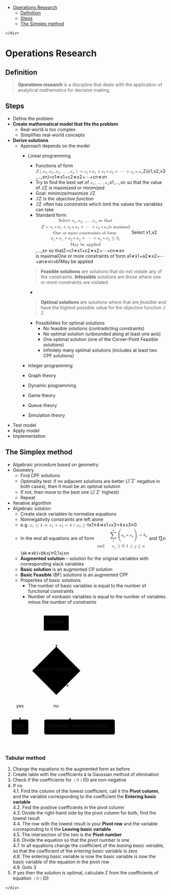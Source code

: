 <!DOCTYPE html>
<html>

<head>
  <meta charset="utf-8">
  <meta name="viewport" content="width=device-width, initial-scale=1.0">
  <title>Operations Research</title>
  <link rel="stylesheet" href="https://stackedit.io/style.css" />
</head>

<body class="stackedit">
  <div class="stackedit__left">
    <div class="stackedit__toc">
      
<ul>
<li><a href="#operations-research">Operations Research</a>
<ul>
<li><a href="#definition">Definition</a></li>
<li><a href="#steps">Steps</a></li>
<li><a href="#the-simplex-method">The Simplex method</a></li>
</ul>
</li>
</ul>

    </div>
  </div>
  <div class="stackedit__right">
    <div class="stackedit__html">
      <h1 id="operations-research">Operations Research</h1>
<h2 id="definition">Definition</h2>
<blockquote>
<p><strong>Operations research</strong> is a discipline that deals with the application of analytical mathematics for decision making.</p>
</blockquote>
<h2 id="steps">Steps</h2>
<ul>
<li>Define the problem</li>
<li><strong>Create mathematical model that fits the problem</strong>
<ul>
<li>Real-world is too complex</li>
<li>Simplifies real-world concepts</li>
</ul>
</li>
<li><strong>Derive solutions</strong>
<ul>
<li>Approach depends on the model
<ul>
<li>
<p>Linear programming</p>
<ul>
<li>Functions of form <span class="katex--inline"><span class="katex"><span class="katex-mathml"><math><semantics><mrow><mi>Z</mi><mo>(</mo><msub><mi>x</mi><mn>1</mn></msub><mo separator="true">,</mo><msub><mi>x</mi><mn>2</mn></msub><mo separator="true">,</mo><msub><mi>x</mi><mn>3</mn></msub><mo separator="true">,</mo><mo>…</mo><mo separator="true">,</mo><msub><mi>x</mi><mi>n</mi></msub><mo>)</mo><mo>=</mo><msub><mi>c</mi><mn>1</mn></msub><mo>∗</mo><msub><mi>x</mi><mn>1</mn></msub><mo>+</mo><msub><mi>c</mi><mn>2</mn></msub><mo>∗</mo><msub><mi>x</mi><mn>2</mn></msub><mo>+</mo><mo>⋯</mo><mo>+</mo><msub><mi>c</mi><mi>n</mi></msub><mo>∗</mo><msub><mi>x</mi><mi>n</mi></msub></mrow><annotation encoding="application/x-tex">Z(x_1,x_2,x_3, \dots, x_n) = c_1*x_1 + c_2*x_2 + \dots + c_n*x_n</annotation></semantics></math></span><span class="katex-html" aria-hidden="true"><span class="strut" style="height: 0.75em;"></span><span class="strut bottom" style="height: 1em; vertical-align: -0.25em;"></span><span class="base"><span style="margin-right: 0.07153em;" class="mord mathit">Z</span><span class="mopen">(</span><span class="mord"><span class="mord mathit">x</span><span class="msupsub"><span class="vlist-t vlist-t2"><span class="vlist-r"><span class="vlist" style="height: 0.301108em;"><span class="" style="top: -2.55em; margin-left: 0em; margin-right: 0.05em;"><span class="pstrut" style="height: 2.7em;"></span><span class="sizing reset-size6 size3 mtight"><span class="mord mathrm mtight">1</span></span></span></span><span class="vlist-s">​</span></span><span class="vlist-r"><span class="vlist" style="height: 0.15em;"></span></span></span></span></span><span class="mpunct">,</span><span class="mord"><span class="mord mathit">x</span><span class="msupsub"><span class="vlist-t vlist-t2"><span class="vlist-r"><span class="vlist" style="height: 0.301108em;"><span class="" style="top: -2.55em; margin-left: 0em; margin-right: 0.05em;"><span class="pstrut" style="height: 2.7em;"></span><span class="sizing reset-size6 size3 mtight"><span class="mord mathrm mtight">2</span></span></span></span><span class="vlist-s">​</span></span><span class="vlist-r"><span class="vlist" style="height: 0.15em;"></span></span></span></span></span><span class="mpunct">,</span><span class="mord"><span class="mord mathit">x</span><span class="msupsub"><span class="vlist-t vlist-t2"><span class="vlist-r"><span class="vlist" style="height: 0.301108em;"><span class="" style="top: -2.55em; margin-left: 0em; margin-right: 0.05em;"><span class="pstrut" style="height: 2.7em;"></span><span class="sizing reset-size6 size3 mtight"><span class="mord mathrm mtight">3</span></span></span></span><span class="vlist-s">​</span></span><span class="vlist-r"><span class="vlist" style="height: 0.15em;"></span></span></span></span></span><span class="mpunct">,</span><span class="minner">…</span><span class="mpunct">,</span><span class="mord"><span class="mord mathit">x</span><span class="msupsub"><span class="vlist-t vlist-t2"><span class="vlist-r"><span class="vlist" style="height: 0.151392em;"><span class="" style="top: -2.55em; margin-left: 0em; margin-right: 0.05em;"><span class="pstrut" style="height: 2.7em;"></span><span class="sizing reset-size6 size3 mtight"><span class="mord mathit mtight">n</span></span></span></span><span class="vlist-s">​</span></span><span class="vlist-r"><span class="vlist" style="height: 0.15em;"></span></span></span></span></span><span class="mclose">)</span><span class="mrel">=</span><span class="mord"><span class="mord mathit">c</span><span class="msupsub"><span class="vlist-t vlist-t2"><span class="vlist-r"><span class="vlist" style="height: 0.301108em;"><span class="" style="top: -2.55em; margin-left: 0em; margin-right: 0.05em;"><span class="pstrut" style="height: 2.7em;"></span><span class="sizing reset-size6 size3 mtight"><span class="mord mathrm mtight">1</span></span></span></span><span class="vlist-s">​</span></span><span class="vlist-r"><span class="vlist" style="height: 0.15em;"></span></span></span></span></span><span class="mbin">∗</span><span class="mord"><span class="mord mathit">x</span><span class="msupsub"><span class="vlist-t vlist-t2"><span class="vlist-r"><span class="vlist" style="height: 0.301108em;"><span class="" style="top: -2.55em; margin-left: 0em; margin-right: 0.05em;"><span class="pstrut" style="height: 2.7em;"></span><span class="sizing reset-size6 size3 mtight"><span class="mord mathrm mtight">1</span></span></span></span><span class="vlist-s">​</span></span><span class="vlist-r"><span class="vlist" style="height: 0.15em;"></span></span></span></span></span><span class="mbin">+</span><span class="mord"><span class="mord mathit">c</span><span class="msupsub"><span class="vlist-t vlist-t2"><span class="vlist-r"><span class="vlist" style="height: 0.301108em;"><span class="" style="top: -2.55em; margin-left: 0em; margin-right: 0.05em;"><span class="pstrut" style="height: 2.7em;"></span><span class="sizing reset-size6 size3 mtight"><span class="mord mathrm mtight">2</span></span></span></span><span class="vlist-s">​</span></span><span class="vlist-r"><span class="vlist" style="height: 0.15em;"></span></span></span></span></span><span class="mbin">∗</span><span class="mord"><span class="mord mathit">x</span><span class="msupsub"><span class="vlist-t vlist-t2"><span class="vlist-r"><span class="vlist" style="height: 0.301108em;"><span class="" style="top: -2.55em; margin-left: 0em; margin-right: 0.05em;"><span class="pstrut" style="height: 2.7em;"></span><span class="sizing reset-size6 size3 mtight"><span class="mord mathrm mtight">2</span></span></span></span><span class="vlist-s">​</span></span><span class="vlist-r"><span class="vlist" style="height: 0.15em;"></span></span></span></span></span><span class="mbin">+</span><span class="minner">⋯</span><span class="mbin">+</span><span class="mord"><span class="mord mathit">c</span><span class="msupsub"><span class="vlist-t vlist-t2"><span class="vlist-r"><span class="vlist" style="height: 0.151392em;"><span class="" style="top: -2.55em; margin-left: 0em; margin-right: 0.05em;"><span class="pstrut" style="height: 2.7em;"></span><span class="sizing reset-size6 size3 mtight"><span class="mord mathit mtight">n</span></span></span></span><span class="vlist-s">​</span></span><span class="vlist-r"><span class="vlist" style="height: 0.15em;"></span></span></span></span></span><span class="mbin">∗</span><span class="mord"><span class="mord mathit">x</span><span class="msupsub"><span class="vlist-t vlist-t2"><span class="vlist-r"><span class="vlist" style="height: 0.151392em;"><span class="" style="top: -2.55em; margin-left: 0em; margin-right: 0.05em;"><span class="pstrut" style="height: 2.7em;"></span><span class="sizing reset-size6 size3 mtight"><span class="mord mathit mtight">n</span></span></span></span><span class="vlist-s">​</span></span><span class="vlist-r"><span class="vlist" style="height: 0.15em;"></span></span></span></span></span></span></span></span></span></li>
<li>Try to find the best set of <span class="katex--inline"><span class="katex"><span class="katex-mathml"><math><semantics><mrow><msub><mi>x</mi><mn>1</mn></msub><mo separator="true">,</mo><mo>…</mo><mo separator="true">,</mo><msub><mi>x</mi><mi>n</mi></msub></mrow><annotation encoding="application/x-tex">x_1, \dots, x_n</annotation></semantics></math></span><span class="katex-html" aria-hidden="true"><span class="strut" style="height: 0.43056em;"></span><span class="strut bottom" style="height: 0.625em; vertical-align: -0.19444em;"></span><span class="base"><span class="mord"><span class="mord mathit">x</span><span class="msupsub"><span class="vlist-t vlist-t2"><span class="vlist-r"><span class="vlist" style="height: 0.301108em;"><span class="" style="top: -2.55em; margin-left: 0em; margin-right: 0.05em;"><span class="pstrut" style="height: 2.7em;"></span><span class="sizing reset-size6 size3 mtight"><span class="mord mathrm mtight">1</span></span></span></span><span class="vlist-s">​</span></span><span class="vlist-r"><span class="vlist" style="height: 0.15em;"></span></span></span></span></span><span class="mpunct">,</span><span class="minner">…</span><span class="mpunct">,</span><span class="mord"><span class="mord mathit">x</span><span class="msupsub"><span class="vlist-t vlist-t2"><span class="vlist-r"><span class="vlist" style="height: 0.151392em;"><span class="" style="top: -2.55em; margin-left: 0em; margin-right: 0.05em;"><span class="pstrut" style="height: 2.7em;"></span><span class="sizing reset-size6 size3 mtight"><span class="mord mathit mtight">n</span></span></span></span><span class="vlist-s">​</span></span><span class="vlist-r"><span class="vlist" style="height: 0.15em;"></span></span></span></span></span></span></span></span></span> so that the value of <span class="katex--inline"><span class="katex"><span class="katex-mathml"><math><semantics><mrow><mi>Z</mi></mrow><annotation encoding="application/x-tex">Z</annotation></semantics></math></span><span class="katex-html" aria-hidden="true"><span class="strut" style="height: 0.68333em;"></span><span class="strut bottom" style="height: 0.68333em; vertical-align: 0em;"></span><span class="base"><span style="margin-right: 0.07153em;" class="mord mathit">Z</span></span></span></span></span> is maximized or minimized</li>
<li>Goal: minimize/maximize <span class="katex--inline"><span class="katex"><span class="katex-mathml"><math><semantics><mrow><mi>Z</mi></mrow><annotation encoding="application/x-tex">Z</annotation></semantics></math></span><span class="katex-html" aria-hidden="true"><span class="strut" style="height: 0.68333em;"></span><span class="strut bottom" style="height: 0.68333em; vertical-align: 0em;"></span><span class="base"><span style="margin-right: 0.07153em;" class="mord mathit">Z</span></span></span></span></span></li>
<li><span class="katex--inline"><span class="katex"><span class="katex-mathml"><math><semantics><mrow><mi>Z</mi></mrow><annotation encoding="application/x-tex">Z</annotation></semantics></math></span><span class="katex-html" aria-hidden="true"><span class="strut" style="height: 0.68333em;"></span><span class="strut bottom" style="height: 0.68333em; vertical-align: 0em;"></span><span class="base"><span style="margin-right: 0.07153em;" class="mord mathit">Z</span></span></span></span></span> is the <em>objective function</em></li>
<li><span class="katex--inline"><span class="katex"><span class="katex-mathml"><math><semantics><mrow><mi>Z</mi></mrow><annotation encoding="application/x-tex">Z</annotation></semantics></math></span><span class="katex-html" aria-hidden="true"><span class="strut" style="height: 0.68333em;"></span><span class="strut bottom" style="height: 0.68333em; vertical-align: 0em;"></span><span class="base"><span style="margin-right: 0.07153em;" class="mord mathit">Z</span></span></span></span></span> often has <em>constraints</em> which limit the values the variables can take</li>
<li>Standard form:<br>
<span class="katex--display"><span class="katex-display"><span class="katex"><span class="katex-mathml"><math><semantics><mrow><mtable><mtr><mtd><mstyle displaystyle="true" scriptlevel="0"><mrow></mrow></mstyle></mtd><mtd><mstyle displaystyle="true" scriptlevel="0"><mrow><mrow></mrow><mtext>Select&nbsp;</mtext><msub><mi>x</mi><mn>1</mn></msub><mo separator="true">,</mo><msub><mi>x</mi><mn>2</mn></msub><mo separator="true">,</mo><mo>…</mo><mo separator="true">,</mo><msub><mi>x</mi><mi>n</mi></msub><mtext>&nbsp;so&nbsp;that</mtext></mrow></mstyle></mtd></mtr><mtr><mtd><mstyle displaystyle="true" scriptlevel="0"><mrow></mrow></mstyle></mtd><mtd><mstyle displaystyle="true" scriptlevel="0"><mrow><mrow></mrow><mi>Z</mi><mo>=</mo><msub><mi>c</mi><mn>1</mn></msub><mo>∗</mo><msub><mi>x</mi><mn>1</mn></msub><mo>+</mo><msub><mi>c</mi><mn>2</mn></msub><mo>∗</mo><msub><mi>x</mi><mn>2</mn></msub><mo>+</mo><mo>⋯</mo><mo>+</mo><msub><mi>c</mi><mi>n</mi></msub><mo>∗</mo><msub><mi>x</mi><mi>n</mi></msub><mtext>is&nbsp;maximal</mtext></mrow></mstyle></mtd></mtr><mtr><mtd><mstyle displaystyle="true" scriptlevel="0"><mrow></mrow></mstyle></mtd><mtd><mstyle displaystyle="true" scriptlevel="0"><mrow><mrow></mrow><mtext>One&nbsp;or&nbsp;more&nbsp;constraints&nbsp;of&nbsp;form&nbsp;</mtext></mrow></mstyle></mtd></mtr><mtr><mtd><mstyle displaystyle="true" scriptlevel="0"><mrow></mrow></mstyle></mtd><mtd><mstyle displaystyle="true" scriptlevel="0"><mrow><mrow></mrow><msub><mi>a</mi><mn>1</mn></msub><mo>∗</mo><msub><mi>x</mi><mn>1</mn></msub><mo>+</mo><msub><mi>a</mi><mn>2</mn></msub><mo>∗</mo><msub><mi>x</mi><mn>2</mn></msub><mo>+</mo><mo>⋯</mo><mo>+</mo><msub><mi>a</mi><mi>n</mi></msub><mo>∗</mo><msub><mi>x</mi><mi>n</mi></msub><mo>≤</mo><msub><mi>b</mi><mn>1</mn></msub></mrow></mstyle></mtd></mtr><mtr><mtd><mstyle displaystyle="true" scriptlevel="0"><mrow></mrow></mstyle></mtd><mtd><mstyle displaystyle="true" scriptlevel="0"><mrow><mrow></mrow><mtext>May&nbsp;be&nbsp;applied</mtext></mrow></mstyle></mtd></mtr></mtable></mrow><annotation encoding="application/x-tex">
\begin{aligned}
&amp;\text{Select } x_1, x_2, \dots, x_n \text{ so that} \\
&amp;Z = c_1*x_1 + c_2*x_2 + \dots + c_n*x_n \text{is maximal} \\
&amp;\text{One or more constraints of form } \\
&amp;a_1*x_1 + a_2*x_2 + \dots +a_n*x_n \leq b_1 \\
&amp;\text{May be applied}
\end{aligned}
</annotation></semantics></math></span><span class="katex-html" aria-hidden="true"><span class="strut" style="height: 4em;"></span><span class="strut bottom" style="height: 7.5em; vertical-align: -3.5em;"></span><span class="base"><span class="mord"><span class="mtable"><span class="col-align-r"><span class="vlist-t vlist-t2"><span class="vlist-r"><span class="vlist" style="height: 4em;"><span class="" style="top: -6em;"><span class="pstrut" style="height: 2.84em;"></span><span class="mord"></span></span><span class="" style="top: -4.5em;"><span class="pstrut" style="height: 2.84em;"></span><span class="mord"></span></span><span class="" style="top: -3em;"><span class="pstrut" style="height: 2.84em;"></span><span class="mord"></span></span><span class="" style="top: -1.5em;"><span class="pstrut" style="height: 2.84em;"></span><span class="mord"></span></span><span class="" style="top: 1.77636e-15em;"><span class="pstrut" style="height: 2.84em;"></span><span class="mord"></span></span></span><span class="vlist-s">​</span></span><span class="vlist-r"><span class="vlist" style="height: 3.5em;"></span></span></span></span><span class="col-align-l"><span class="vlist-t vlist-t2"><span class="vlist-r"><span class="vlist" style="height: 4em;"><span class="" style="top: -6.16em;"><span class="pstrut" style="height: 3em;"></span><span class="mord"><span class="mord"></span><span class="mord text"><span class="mord mathrm">Select&nbsp;</span></span><span class="mord"><span class="mord mathit">x</span><span class="msupsub"><span class="vlist-t vlist-t2"><span class="vlist-r"><span class="vlist" style="height: 0.301108em;"><span class="" style="top: -2.55em; margin-left: 0em; margin-right: 0.05em;"><span class="pstrut" style="height: 2.7em;"></span><span class="sizing reset-size6 size3 mtight"><span class="mord mathrm mtight">1</span></span></span></span><span class="vlist-s">​</span></span><span class="vlist-r"><span class="vlist" style="height: 0.15em;"></span></span></span></span></span><span class="mpunct">,</span><span class="mord"><span class="mord mathit">x</span><span class="msupsub"><span class="vlist-t vlist-t2"><span class="vlist-r"><span class="vlist" style="height: 0.301108em;"><span class="" style="top: -2.55em; margin-left: 0em; margin-right: 0.05em;"><span class="pstrut" style="height: 2.7em;"></span><span class="sizing reset-size6 size3 mtight"><span class="mord mathrm mtight">2</span></span></span></span><span class="vlist-s">​</span></span><span class="vlist-r"><span class="vlist" style="height: 0.15em;"></span></span></span></span></span><span class="mpunct">,</span><span class="minner">…</span><span class="mpunct">,</span><span class="mord"><span class="mord mathit">x</span><span class="msupsub"><span class="vlist-t vlist-t2"><span class="vlist-r"><span class="vlist" style="height: 0.151392em;"><span class="" style="top: -2.55em; margin-left: 0em; margin-right: 0.05em;"><span class="pstrut" style="height: 2.7em;"></span><span class="sizing reset-size6 size3 mtight"><span class="mord mathit mtight">n</span></span></span></span><span class="vlist-s">​</span></span><span class="vlist-r"><span class="vlist" style="height: 0.15em;"></span></span></span></span></span><span class="mord text"><span class="mord mathrm">&nbsp;so&nbsp;that</span></span></span></span><span class="" style="top: -4.66em;"><span class="pstrut" style="height: 3em;"></span><span class="mord"><span class="mord"></span><span style="margin-right: 0.07153em;" class="mord mathit">Z</span><span class="mrel">=</span><span class="mord"><span class="mord mathit">c</span><span class="msupsub"><span class="vlist-t vlist-t2"><span class="vlist-r"><span class="vlist" style="height: 0.301108em;"><span class="" style="top: -2.55em; margin-left: 0em; margin-right: 0.05em;"><span class="pstrut" style="height: 2.7em;"></span><span class="sizing reset-size6 size3 mtight"><span class="mord mathrm mtight">1</span></span></span></span><span class="vlist-s">​</span></span><span class="vlist-r"><span class="vlist" style="height: 0.15em;"></span></span></span></span></span><span class="mbin">∗</span><span class="mord"><span class="mord mathit">x</span><span class="msupsub"><span class="vlist-t vlist-t2"><span class="vlist-r"><span class="vlist" style="height: 0.301108em;"><span class="" style="top: -2.55em; margin-left: 0em; margin-right: 0.05em;"><span class="pstrut" style="height: 2.7em;"></span><span class="sizing reset-size6 size3 mtight"><span class="mord mathrm mtight">1</span></span></span></span><span class="vlist-s">​</span></span><span class="vlist-r"><span class="vlist" style="height: 0.15em;"></span></span></span></span></span><span class="mbin">+</span><span class="mord"><span class="mord mathit">c</span><span class="msupsub"><span class="vlist-t vlist-t2"><span class="vlist-r"><span class="vlist" style="height: 0.301108em;"><span class="" style="top: -2.55em; margin-left: 0em; margin-right: 0.05em;"><span class="pstrut" style="height: 2.7em;"></span><span class="sizing reset-size6 size3 mtight"><span class="mord mathrm mtight">2</span></span></span></span><span class="vlist-s">​</span></span><span class="vlist-r"><span class="vlist" style="height: 0.15em;"></span></span></span></span></span><span class="mbin">∗</span><span class="mord"><span class="mord mathit">x</span><span class="msupsub"><span class="vlist-t vlist-t2"><span class="vlist-r"><span class="vlist" style="height: 0.301108em;"><span class="" style="top: -2.55em; margin-left: 0em; margin-right: 0.05em;"><span class="pstrut" style="height: 2.7em;"></span><span class="sizing reset-size6 size3 mtight"><span class="mord mathrm mtight">2</span></span></span></span><span class="vlist-s">​</span></span><span class="vlist-r"><span class="vlist" style="height: 0.15em;"></span></span></span></span></span><span class="mbin">+</span><span class="minner">⋯</span><span class="mbin">+</span><span class="mord"><span class="mord mathit">c</span><span class="msupsub"><span class="vlist-t vlist-t2"><span class="vlist-r"><span class="vlist" style="height: 0.151392em;"><span class="" style="top: -2.55em; margin-left: 0em; margin-right: 0.05em;"><span class="pstrut" style="height: 2.7em;"></span><span class="sizing reset-size6 size3 mtight"><span class="mord mathit mtight">n</span></span></span></span><span class="vlist-s">​</span></span><span class="vlist-r"><span class="vlist" style="height: 0.15em;"></span></span></span></span></span><span class="mbin">∗</span><span class="mord"><span class="mord mathit">x</span><span class="msupsub"><span class="vlist-t vlist-t2"><span class="vlist-r"><span class="vlist" style="height: 0.151392em;"><span class="" style="top: -2.55em; margin-left: 0em; margin-right: 0.05em;"><span class="pstrut" style="height: 2.7em;"></span><span class="sizing reset-size6 size3 mtight"><span class="mord mathit mtight">n</span></span></span></span><span class="vlist-s">​</span></span><span class="vlist-r"><span class="vlist" style="height: 0.15em;"></span></span></span></span></span><span class="mord text"><span class="mord mathrm">is&nbsp;maximal</span></span></span></span><span class="" style="top: -3.16em;"><span class="pstrut" style="height: 3em;"></span><span class="mord"><span class="mord"></span><span class="mord text"><span class="mord mathrm">One&nbsp;or&nbsp;more&nbsp;constraints&nbsp;of&nbsp;form&nbsp;</span></span></span></span><span class="" style="top: -1.66em;"><span class="pstrut" style="height: 3em;"></span><span class="mord"><span class="mord"></span><span class="mord"><span class="mord mathit">a</span><span class="msupsub"><span class="vlist-t vlist-t2"><span class="vlist-r"><span class="vlist" style="height: 0.301108em;"><span class="" style="top: -2.55em; margin-left: 0em; margin-right: 0.05em;"><span class="pstrut" style="height: 2.7em;"></span><span class="sizing reset-size6 size3 mtight"><span class="mord mathrm mtight">1</span></span></span></span><span class="vlist-s">​</span></span><span class="vlist-r"><span class="vlist" style="height: 0.15em;"></span></span></span></span></span><span class="mbin">∗</span><span class="mord"><span class="mord mathit">x</span><span class="msupsub"><span class="vlist-t vlist-t2"><span class="vlist-r"><span class="vlist" style="height: 0.301108em;"><span class="" style="top: -2.55em; margin-left: 0em; margin-right: 0.05em;"><span class="pstrut" style="height: 2.7em;"></span><span class="sizing reset-size6 size3 mtight"><span class="mord mathrm mtight">1</span></span></span></span><span class="vlist-s">​</span></span><span class="vlist-r"><span class="vlist" style="height: 0.15em;"></span></span></span></span></span><span class="mbin">+</span><span class="mord"><span class="mord mathit">a</span><span class="msupsub"><span class="vlist-t vlist-t2"><span class="vlist-r"><span class="vlist" style="height: 0.301108em;"><span class="" style="top: -2.55em; margin-left: 0em; margin-right: 0.05em;"><span class="pstrut" style="height: 2.7em;"></span><span class="sizing reset-size6 size3 mtight"><span class="mord mathrm mtight">2</span></span></span></span><span class="vlist-s">​</span></span><span class="vlist-r"><span class="vlist" style="height: 0.15em;"></span></span></span></span></span><span class="mbin">∗</span><span class="mord"><span class="mord mathit">x</span><span class="msupsub"><span class="vlist-t vlist-t2"><span class="vlist-r"><span class="vlist" style="height: 0.301108em;"><span class="" style="top: -2.55em; margin-left: 0em; margin-right: 0.05em;"><span class="pstrut" style="height: 2.7em;"></span><span class="sizing reset-size6 size3 mtight"><span class="mord mathrm mtight">2</span></span></span></span><span class="vlist-s">​</span></span><span class="vlist-r"><span class="vlist" style="height: 0.15em;"></span></span></span></span></span><span class="mbin">+</span><span class="minner">⋯</span><span class="mbin">+</span><span class="mord"><span class="mord mathit">a</span><span class="msupsub"><span class="vlist-t vlist-t2"><span class="vlist-r"><span class="vlist" style="height: 0.151392em;"><span class="" style="top: -2.55em; margin-left: 0em; margin-right: 0.05em;"><span class="pstrut" style="height: 2.7em;"></span><span class="sizing reset-size6 size3 mtight"><span class="mord mathit mtight">n</span></span></span></span><span class="vlist-s">​</span></span><span class="vlist-r"><span class="vlist" style="height: 0.15em;"></span></span></span></span></span><span class="mbin">∗</span><span class="mord"><span class="mord mathit">x</span><span class="msupsub"><span class="vlist-t vlist-t2"><span class="vlist-r"><span class="vlist" style="height: 0.151392em;"><span class="" style="top: -2.55em; margin-left: 0em; margin-right: 0.05em;"><span class="pstrut" style="height: 2.7em;"></span><span class="sizing reset-size6 size3 mtight"><span class="mord mathit mtight">n</span></span></span></span><span class="vlist-s">​</span></span><span class="vlist-r"><span class="vlist" style="height: 0.15em;"></span></span></span></span></span><span class="mrel">≤</span><span class="mord"><span class="mord mathit">b</span><span class="msupsub"><span class="vlist-t vlist-t2"><span class="vlist-r"><span class="vlist" style="height: 0.301108em;"><span class="" style="top: -2.55em; margin-left: 0em; margin-right: 0.05em;"><span class="pstrut" style="height: 2.7em;"></span><span class="sizing reset-size6 size3 mtight"><span class="mord mathrm mtight">1</span></span></span></span><span class="vlist-s">​</span></span><span class="vlist-r"><span class="vlist" style="height: 0.15em;"></span></span></span></span></span></span></span><span class="" style="top: -0.16em;"><span class="pstrut" style="height: 3em;"></span><span class="mord"><span class="mord"></span><span class="mord text"><span class="mord mathrm">May&nbsp;be&nbsp;applied</span></span></span></span></span><span class="vlist-s">​</span></span><span class="vlist-r"><span class="vlist" style="height: 3.5em;"></span></span></span></span></span></span></span></span></span></span></span></li>
</ul>
<blockquote>
<p><strong>Feasible solutions</strong> are solutions that do not violate any of the constraints. <strong>Infeasible</strong> solutions are those where one or more constraints are violated.</p>
</blockquote>
<ul>
<li>&nbsp;</li>
</ul>
<blockquote>
<p><strong>Optimal solutions</strong> are solutions where that are <em>feasible</em> and have the highest possible value for the objective function <span class="katex--inline"><span class="katex"><span class="katex-mathml"><math><semantics><mrow><mi>Z</mi></mrow><annotation encoding="application/x-tex">Z</annotation></semantics></math></span><span class="katex-html" aria-hidden="true"><span class="strut" style="height: 0.68333em;"></span><span class="strut bottom" style="height: 0.68333em; vertical-align: 0em;"></span><span class="base"><span style="margin-right: 0.07153em;" class="mord mathit">Z</span></span></span></span></span></p>
</blockquote>
<ul>
<li>Possibilities for optimal solutions
<ul>
<li>No feasible solutions (contradicting constraints)</li>
<li>No optimal solution (unbounded along at least one axis)</li>
<li>One optimal solution (one of the Corner-Point Feasible solutions)</li>
<li>Infinitely many optimal solutions (includes at least two CPF solutions)</li>
</ul>
</li>
</ul>
</li>
<li>
<p>Integer programming</p>
</li>
<li>
<p>Graph theory</p>
</li>
<li>
<p>Dynamic programming</p>
</li>
<li>
<p>Game theory</p>
</li>
<li>
<p>Queue theory</p>
</li>
<li>
<p>Simulation theory</p>
</li>
</ul>
</li>
</ul>
</li>
<li>Test model</li>
<li>Apply model</li>
<li>Implementation</li>
</ul>
<h2 id="the-simplex-method">The Simplex method</h2>
<ul>
<li>Algebraic procedure based on geometry</li>
<li>Geometry
<ul>
<li>Find CPF solutions</li>
<li>Optimality test: if no adjacent solutions are better (<span class="katex--inline"><span class="katex"><span class="katex-mathml"><math><semantics><mrow><msup><mi>Z</mi><mo mathvariant="normal">′</mo></msup></mrow><annotation encoding="application/x-tex">Z'</annotation></semantics></math></span><span class="katex-html" aria-hidden="true"><span class="strut" style="height: 0.751892em;"></span><span class="strut bottom" style="height: 0.751892em; vertical-align: 0em;"></span><span class="base"><span class="mord"><span style="margin-right: 0.07153em;" class="mord mathit">Z</span><span class="msupsub"><span class="vlist-t"><span class="vlist-r"><span class="vlist" style="height: 0.751892em;"><span class="" style="top: -3.063em; margin-right: 0.05em;"><span class="pstrut" style="height: 2.7em;"></span><span class="sizing reset-size6 size3 mtight"><span class="mord mtight"><span class="mord mathrm mtight">′</span></span></span></span></span></span></span></span></span></span></span></span></span> negative in both cases), then it must be an optimal solution</li>
<li>If not, then move to the best one (<span class="katex--inline"><span class="katex"><span class="katex-mathml"><math><semantics><mrow><msup><mi>Z</mi><mo mathvariant="normal">′</mo></msup></mrow><annotation encoding="application/x-tex">Z'</annotation></semantics></math></span><span class="katex-html" aria-hidden="true"><span class="strut" style="height: 0.751892em;"></span><span class="strut bottom" style="height: 0.751892em; vertical-align: 0em;"></span><span class="base"><span class="mord"><span style="margin-right: 0.07153em;" class="mord mathit">Z</span><span class="msupsub"><span class="vlist-t"><span class="vlist-r"><span class="vlist" style="height: 0.751892em;"><span class="" style="top: -3.063em; margin-right: 0.05em;"><span class="pstrut" style="height: 2.7em;"></span><span class="sizing reset-size6 size3 mtight"><span class="mord mtight"><span class="mord mathrm mtight">′</span></span></span></span></span></span></span></span></span></span></span></span></span> highest)</li>
<li>Repeat</li>
</ul>
</li>
<li>Iterative algorithm</li>
<li>Algebraic solution
<ul>
<li>Create slack variables to normalize equations</li>
<li>Nonnegativity constraints are left alone</li>
<li>e.g. <span class="katex--inline"><span class="katex"><span class="katex-mathml"><math><semantics><mrow><msub><mi>x</mi><mn>1</mn></msub><mo>≤</mo><mn>4</mn><mo>⇒</mo><msub><mi>x</mi><mn>1</mn></msub><mo>+</mo><msub><mi>x</mi><mn>3</mn></msub><mo>=</mo><mn>4</mn><mo>∧</mo><msub><mi>x</mi><mn>3</mn></msub><mo>≥</mo><mn>0</mn></mrow><annotation encoding="application/x-tex">x_1 \leq 4 \Rightarrow x_1+x_3 = 4 \land x_3 \geq 0</annotation></semantics></math></span><span class="katex-html" aria-hidden="true"><span class="strut" style="height: 0.64444em;"></span><span class="strut bottom" style="height: 0.79444em; vertical-align: -0.15em;"></span><span class="base"><span class="mord"><span class="mord mathit">x</span><span class="msupsub"><span class="vlist-t vlist-t2"><span class="vlist-r"><span class="vlist" style="height: 0.301108em;"><span class="" style="top: -2.55em; margin-left: 0em; margin-right: 0.05em;"><span class="pstrut" style="height: 2.7em;"></span><span class="sizing reset-size6 size3 mtight"><span class="mord mathrm mtight">1</span></span></span></span><span class="vlist-s">​</span></span><span class="vlist-r"><span class="vlist" style="height: 0.15em;"></span></span></span></span></span><span class="mrel">≤</span><span class="mord mathrm">4</span><span class="mrel">⇒</span><span class="mord"><span class="mord mathit">x</span><span class="msupsub"><span class="vlist-t vlist-t2"><span class="vlist-r"><span class="vlist" style="height: 0.301108em;"><span class="" style="top: -2.55em; margin-left: 0em; margin-right: 0.05em;"><span class="pstrut" style="height: 2.7em;"></span><span class="sizing reset-size6 size3 mtight"><span class="mord mathrm mtight">1</span></span></span></span><span class="vlist-s">​</span></span><span class="vlist-r"><span class="vlist" style="height: 0.15em;"></span></span></span></span></span><span class="mbin">+</span><span class="mord"><span class="mord mathit">x</span><span class="msupsub"><span class="vlist-t vlist-t2"><span class="vlist-r"><span class="vlist" style="height: 0.301108em;"><span class="" style="top: -2.55em; margin-left: 0em; margin-right: 0.05em;"><span class="pstrut" style="height: 2.7em;"></span><span class="sizing reset-size6 size3 mtight"><span class="mord mathrm mtight">3</span></span></span></span><span class="vlist-s">​</span></span><span class="vlist-r"><span class="vlist" style="height: 0.15em;"></span></span></span></span></span><span class="mrel">=</span><span class="mord mathrm">4</span><span class="mbin">∧</span><span class="mord"><span class="mord mathit">x</span><span class="msupsub"><span class="vlist-t vlist-t2"><span class="vlist-r"><span class="vlist" style="height: 0.301108em;"><span class="" style="top: -2.55em; margin-left: 0em; margin-right: 0.05em;"><span class="pstrut" style="height: 2.7em;"></span><span class="sizing reset-size6 size3 mtight"><span class="mord mathrm mtight">3</span></span></span></span><span class="vlist-s">​</span></span><span class="vlist-r"><span class="vlist" style="height: 0.15em;"></span></span></span></span></span><span class="mrel">≥</span><span class="mord mathrm">0</span></span></span></span></span></li>
<li>In the end all equations are of form <span class="katex--display"><span class="katex-display"><span class="katex"><span class="katex-mathml"><math><semantics><mrow><mtable><mtr><mtd><mstyle displaystyle="true" scriptlevel="0"><mrow></mrow></mstyle></mtd><mtd><mstyle displaystyle="true" scriptlevel="0"><mrow><mrow></mrow><munderover><mo>∑</mo><mn>1</mn><mi>n</mi></munderover><mo>(</mo><msub><mi>a</mi><mi>k</mi></msub><mo>∗</mo><msub><mi>x</mi><mi>k</mi></msub><mo>)</mo><mo>=</mo><msub><mi>b</mi><mi>k</mi></msub></mrow></mstyle></mtd></mtr><mtr><mtd><mstyle displaystyle="true" scriptlevel="0"><mrow><mtext>and&nbsp;</mtext></mrow></mstyle></mtd><mtd><mstyle displaystyle="true" scriptlevel="0"><mrow><mrow></mrow><msub><mi>x</mi><mi>j</mi></msub><mo>≥</mo><mn>0</mn><mo separator="true">,</mo><mn>1</mn><mo>≤</mo><mi>j</mi><mo>≤</mo><mi>n</mi></mrow></mstyle></mtd></mtr></mtable></mrow><annotation encoding="application/x-tex"> \begin{aligned}
&amp; \sum_1^n(a_k*x_k) = b_k \\
\text{and } &amp; x_j \geq 0, 1\leq j\leq n
\end{aligned}</annotation></semantics></math></span><span class="katex-html" aria-hidden="true"><span class="strut" style="height: 2.60926em;"></span><span class="strut bottom" style="height: 4.71851em; vertical-align: -2.10926em;"></span><span class="base"><span class="mord"><span class="mtable"><span class="col-align-r"><span class="vlist-t vlist-t2"><span class="vlist-r"><span class="vlist" style="height: 2.60926em;"><span class="" style="top: -4.60926em;"><span class="pstrut" style="height: 3.6514em;"></span><span class="mord"></span></span><span class="" style="top: -2.20214em;"><span class="pstrut" style="height: 3.6514em;"></span><span class="mord"><span class="mord text"><span class="mord mathrm">and&nbsp;</span></span></span></span></span><span class="vlist-s">​</span></span><span class="vlist-r"><span class="vlist" style="height: 2.10926em;"></span></span></span></span><span class="col-align-l"><span class="vlist-t vlist-t2"><span class="vlist-r"><span class="vlist" style="height: 2.60926em;"><span class="" style="top: -4.60926em;"><span class="pstrut" style="height: 3.6514em;"></span><span class="mord"><span class="mord"></span><span class="mop op-limits"><span class="vlist-t vlist-t2"><span class="vlist-r"><span class="vlist" style="height: 1.6514em;"><span class="" style="top: -1.88289em; margin-left: 0em;"><span class="pstrut" style="height: 3.05em;"></span><span class="sizing reset-size6 size3 mtight"><span class="mord mathrm mtight">1</span></span></span><span class="" style="top: -3.05001em;"><span class="pstrut" style="height: 3.05em;"></span><span class=""><span class="mop op-symbol large-op">∑</span></span></span><span class="" style="top: -4.30001em; margin-left: 0em;"><span class="pstrut" style="height: 3.05em;"></span><span class="sizing reset-size6 size3 mtight"><span class="mord mathit mtight">n</span></span></span></span><span class="vlist-s">​</span></span><span class="vlist-r"><span class="vlist" style="height: 1.26711em;"></span></span></span></span><span class="mopen">(</span><span class="mord"><span class="mord mathit">a</span><span class="msupsub"><span class="vlist-t vlist-t2"><span class="vlist-r"><span class="vlist" style="height: 0.336108em;"><span class="" style="top: -2.55em; margin-left: 0em; margin-right: 0.05em;"><span class="pstrut" style="height: 2.7em;"></span><span class="sizing reset-size6 size3 mtight"><span style="margin-right: 0.03148em;" class="mord mathit mtight">k</span></span></span></span><span class="vlist-s">​</span></span><span class="vlist-r"><span class="vlist" style="height: 0.15em;"></span></span></span></span></span><span class="mbin">∗</span><span class="mord"><span class="mord mathit">x</span><span class="msupsub"><span class="vlist-t vlist-t2"><span class="vlist-r"><span class="vlist" style="height: 0.336108em;"><span class="" style="top: -2.55em; margin-left: 0em; margin-right: 0.05em;"><span class="pstrut" style="height: 2.7em;"></span><span class="sizing reset-size6 size3 mtight"><span style="margin-right: 0.03148em;" class="mord mathit mtight">k</span></span></span></span><span class="vlist-s">​</span></span><span class="vlist-r"><span class="vlist" style="height: 0.15em;"></span></span></span></span></span><span class="mclose">)</span><span class="mrel">=</span><span class="mord"><span class="mord mathit">b</span><span class="msupsub"><span class="vlist-t vlist-t2"><span class="vlist-r"><span class="vlist" style="height: 0.336108em;"><span class="" style="top: -2.55em; margin-left: 0em; margin-right: 0.05em;"><span class="pstrut" style="height: 2.7em;"></span><span class="sizing reset-size6 size3 mtight"><span style="margin-right: 0.03148em;" class="mord mathit mtight">k</span></span></span></span><span class="vlist-s">​</span></span><span class="vlist-r"><span class="vlist" style="height: 0.15em;"></span></span></span></span></span></span></span><span class="" style="top: -2.20214em;"><span class="pstrut" style="height: 3.6514em;"></span><span class="mord"><span class="mord"></span><span class="mord"><span class="mord mathit">x</span><span class="msupsub"><span class="vlist-t vlist-t2"><span class="vlist-r"><span class="vlist" style="height: 0.311664em;"><span class="" style="top: -2.55em; margin-left: 0em; margin-right: 0.05em;"><span class="pstrut" style="height: 2.7em;"></span><span class="sizing reset-size6 size3 mtight"><span style="margin-right: 0.05724em;" class="mord mathit mtight">j</span></span></span></span><span class="vlist-s">​</span></span><span class="vlist-r"><span class="vlist" style="height: 0.286108em;"></span></span></span></span></span><span class="mrel">≥</span><span class="mord mathrm">0</span><span class="mpunct">,</span><span class="mord mathrm">1</span><span class="mrel">≤</span><span style="margin-right: 0.05724em;" class="mord mathit">j</span><span class="mrel">≤</span><span class="mord mathit">n</span></span></span></span><span class="vlist-s">​</span></span><span class="vlist-r"><span class="vlist" style="height: 2.10926em;"></span></span></span></span></span></span></span></span></span></span></span></li>
<li><strong>Augmented solution</strong> – solution for the original variables with corresponding slack variables</li>
<li><strong>Basic solution</strong> is an augmented CP solution</li>
<li><strong>Basic Feasible</strong> (BF) solutions is an augmented CPF</li>
<li>Properties of basic solutions
<ul>
<li>The number of basic variables is equal to the number of functional constraints</li>
<li>Number of nonbasic variables is equal to the number of variables minus the number of constraints</li>
</ul>
</li>
</ul>
</li>
</ul>
<div class="mermaid"><svg xmlns="http://www.w3.org/2000/svg" id="mermaid-svg-Tf9oTYhHMALUhfFL" height="100%" viewBox="0 0 383.03334045410156 431.28330993652344" style="max-width:383.03334045410156px;"><g><g class="output"><g class="clusters"></g><g class="edgePaths"><g class="edgePath" style="opacity: 1;"><path class="path" d="M159.6333351135254,66.71665954589844L159.6333351135254,91.71665954589844L160.1333351135254,117.2166625976563" marker-end="url(#arrowhead215)" style="fill:none"></path><defs><marker id="arrowhead215" viewBox="0 0 10 10" refX="9" refY="5" markerUnits="strokeWidth" markerWidth="8" markerHeight="6" orient="auto"><path d="M 0 0 L 10 5 L 0 10 z" class="arrowheadPath" style="stroke-width: 1; stroke-dasharray: 1, 0;"></path></marker></defs></g><g class="edgePath" style="opacity: 1;"><path class="path" d="M122.40258749139576,230.61924017083916L46.025001525878906,306.2083206176758L46.025001525878906,344.566650390625" marker-end="url(#arrowhead216)" style="fill:none"></path><defs><marker id="arrowhead216" viewBox="0 0 10 10" refX="9" refY="5" markerUnits="strokeWidth" markerWidth="8" markerHeight="6" orient="auto"><path d="M 0 0 L 10 5 L 0 10 z" class="arrowheadPath" style="stroke-width: 1; stroke-dasharray: 1, 0;"></path></marker></defs></g><g class="edgePath" style="opacity: 1;"><path class="path" d="M160.1333351135254,268.3499816894532L159.6333351135254,306.2083206176758L204.94755076597195,344.566650390625" marker-end="url(#arrowhead217)" style="fill:none"></path><defs><marker id="arrowhead217" viewBox="0 0 10 10" refX="9" refY="5" markerUnits="strokeWidth" markerWidth="8" markerHeight="6" orient="auto"><path d="M 0 0 L 10 5 L 0 10 z" class="arrowheadPath" style="stroke-width: 1; stroke-dasharray: 1, 0;"></path></marker></defs></g><g class="edgePath" style="opacity: 1;"><path class="path" d="M238.02958675351195,344.566650390625L247.0416717529297,306.2083206176758L192.9404003019546,235.54291650102397" marker-end="url(#arrowhead218)" style="fill:none"></path><defs><marker id="arrowhead218" viewBox="0 0 10 10" refX="9" refY="5" markerUnits="strokeWidth" markerWidth="8" markerHeight="6" orient="auto"><path d="M 0 0 L 10 5 L 0 10 z" class="arrowheadPath" style="stroke-width: 1; stroke-dasharray: 1, 0;"></path></marker></defs></g></g><g class="edgeLabels"><g class="edgeLabel" style="opacity: 1;" transform=""><g transform="translate(0,0)" class="label"><foreignObject width="0" height="0"><div xmlns="http://www.w3.org/1999/xhtml" style="display: inline-block; white-space: nowrap;"><span class="edgeLabel"></span></div></foreignObject></g></g><g class="edgeLabel" style="opacity: 1;" transform="translate(46.025001525878906,306.2083206176758)"><g transform="translate(-11.699996948242188,-13.358329772949219)" class="label"><foreignObject width="23.399993896484375" height="26.716659545898438"><div xmlns="http://www.w3.org/1999/xhtml" style="display: inline-block; white-space: nowrap;"><span class="edgeLabel">yes</span></div></foreignObject></g></g><g class="edgeLabel" style="opacity: 1;" transform="translate(159.6333351135254,306.2083206176758)"><g transform="translate(-9,-13.358329772949219)" class="label"><foreignObject width="18" height="26.716659545898438"><div xmlns="http://www.w3.org/1999/xhtml" style="display: inline-block; white-space: nowrap;"><span class="edgeLabel">no</span></div></foreignObject></g></g><g class="edgeLabel" style="opacity: 1;" transform=""><g transform="translate(0,0)" class="label"><foreignObject width="0" height="0"><div xmlns="http://www.w3.org/1999/xhtml" style="display: inline-block; white-space: nowrap;"><span class="edgeLabel"></span></div></foreignObject></g></g></g><g class="nodes"><g class="node" style="opacity: 1;" id="A" transform="translate(159.6333351135254,43.35832977294922)"><rect rx="0" ry="0" x="-39.041664123535156" y="-23.35832977294922" width="78.08332824707031" height="46.71665954589844"></rect><g class="label" transform="translate(0,0)"><g transform="translate(-29.041664123535156,-13.358329772949219)"><foreignObject width="58.08332824707031" height="26.716659545898438"><div xmlns="http://www.w3.org/1999/xhtml" style="display: inline-block; white-space: nowrap;">Initialize</div></foreignObject></g></g></g><g class="node" style="opacity: 1;" id="B" transform="translate(159.6333351135254,192.2833251953125)"><polygon points="75.56666259765625,0 151.1333251953125,-75.56666259765625 75.56666259765625,-151.1333251953125 0,-75.56666259765625" rx="5" ry="5" transform="translate(-75.56666259765625,75.56666259765625)"></polygon><g class="label" transform="translate(0,0)"><g transform="translate(-61.099998474121094,-13.358329772949219)"><foreignObject width="122.19999694824219" height="26.716659545898438"><div xmlns="http://www.w3.org/1999/xhtml" style="display: inline-block; white-space: nowrap;">Solution optimal?</div></foreignObject></g></g></g><g class="node" style="opacity: 1;" id="C" transform="translate(46.025001525878906,367.9249801635742)"><rect rx="5" ry="5" x="-26.025001525878906" y="-23.35832977294922" width="52.05000305175781" height="46.71665954589844"></rect><g class="label" transform="translate(0,0)"><g transform="translate(-16.025001525878906,-13.358329772949219)"><foreignObject width="32.05000305175781" height="26.716659545898438"><div xmlns="http://www.w3.org/1999/xhtml" style="display: inline-block; white-space: nowrap;">Stop</div></foreignObject></g></g></g><g class="node" style="opacity: 1;" id="D" transform="translate(232.5416717529297,367.9249801635742)"><rect rx="5" ry="5" x="-110.49166870117188" y="-23.35832977294922" width="220.98333740234375" height="46.71665954589844"></rect><g class="label" transform="translate(0,0)"><g transform="translate(-100.49166870117188,-13.358329772949219)"><foreignObject width="200.98333740234375" height="26.716659545898438"><div xmlns="http://www.w3.org/1999/xhtml" style="display: inline-block; white-space: nowrap;">Find better adjacent solution</div></foreignObject></g></g></g></g></g></g></svg></div>
<h3 id="tabular-method">Tabular method</h3>
<ol>
<li>Change the equations to the augmented form as before</li>
<li>Create table with the coefficients á la Gaussian method of elimination</li>
<li>Check if the coefficients for <span class="katex--inline"><span class="katex"><span class="katex-mathml"><math><semantics><mrow><mo>(</mo><mn>0</mn><mo>)</mo></mrow><annotation encoding="application/x-tex">(0)</annotation></semantics></math></span><span class="katex-html" aria-hidden="true"><span class="strut" style="height: 0.75em;"></span><span class="strut bottom" style="height: 1em; vertical-align: -0.25em;"></span><span class="base"><span class="mopen">(</span><span class="mord mathrm">0</span><span class="mclose">)</span></span></span></span></span> are non-negative</li>
<li>If no<br>
4.1. Find the column of the lowest coefficient, call it the <strong>Pivot column</strong>, and the variable corresponding to the coefficient the <strong>Entering basic variable</strong><br>
4.2. Find the positive coefficients in the pivot column<br>
4.3. Divide the right-hand side by the pivot column for both, find the lowest result<br>
4.4. The row with the lowest result is your <strong>Pivot row</strong> and the variable corresponding to it the <strong>Leaving basic variable</strong><br>
4.5. The intersection of the two is the <strong>Pivot number</strong><br>
4.6. Divide the equation so that the pivot number is one<br>
4.7. In all equations change the coefficient of the <em>leaving basic variable</em>, so that the coefficient of the <em>entering basic variable</em> is zero<br>
4.8. The entering basic variable is now the basic variable is now the basic variable of the equation in the pivot row<br>
4.9. Goto 3</li>
<li>If yes then the solution is optimal, calculate Z from the coefficients of equation <span class="katex--inline"><span class="katex"><span class="katex-mathml"><math><semantics><mrow><mo>(</mo><mn>0</mn><mo>)</mo></mrow><annotation encoding="application/x-tex">(0)</annotation></semantics></math></span><span class="katex-html" aria-hidden="true"><span class="strut" style="height: 0.75em;"></span><span class="strut bottom" style="height: 1em; vertical-align: -0.25em;"></span><span class="base"><span class="mopen">(</span><span class="mord mathrm">0</span><span class="mclose">)</span></span></span></span></span></li>
</ol>

    </div>
  </div>
</body>

</html>
